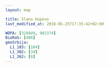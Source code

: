 ```yaml
---
layout: map

title: Slano Kopovo
last_modified_at: 2018-05-25T17:35:42+02:00

WDPA: [328849, 902374]
BioRaS: [408]
geoSrbija:
  L1_183: [104]
  L1_302: [34]
  L1_362: [8]
---
```

